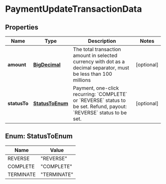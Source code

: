 
# PaymentUpdateTransactionData

## Properties
Name | Type | Description | Notes
------------ | ------------- | ------------- | -------------
**amount** | [**BigDecimal**](BigDecimal.md) | The total transaction amount in selected currency with dot as a decimal separator, must be less than 100 millions |  [optional]
**statusTo** | [**StatusToEnum**](#StatusToEnum) | Payment, one-click recurring: &#x60;COMPLETE&#x60; or &#x60;REVERSE&#x60; status to be set. Refund, payout: &#x60;REVERSE&#x60; status to be set. |  [optional]


<a name="StatusToEnum"></a>
## Enum: StatusToEnum
Name | Value
---- | -----
REVERSE | &quot;REVERSE&quot;
COMPLETE | &quot;COMPLETE&quot;
TERMINATE | &quot;TERMINATE&quot;



